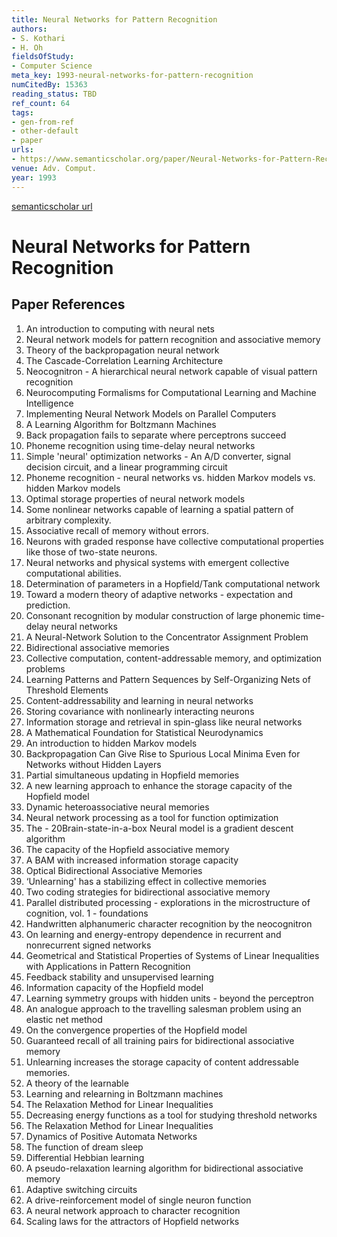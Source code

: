 ```yaml
---
title: Neural Networks for Pattern Recognition
authors:
- S. Kothari
- H. Oh
fieldsOfStudy:
- Computer Science
meta_key: 1993-neural-networks-for-pattern-recognition
numCitedBy: 15363
reading_status: TBD
ref_count: 64
tags:
- gen-from-ref
- other-default
- paper
urls:
- https://www.semanticscholar.org/paper/Neural-Networks-for-Pattern-Recognition-Kothari-Oh/dbc0a468ab103ae29717703d4aa9f682f6a2b664?sort=total-citations
venue: Adv. Comput.
year: 1993
---
```


[semanticscholar url](https://www.semanticscholar.org/paper/Neural-Networks-for-Pattern-Recognition-Kothari-Oh/dbc0a468ab103ae29717703d4aa9f682f6a2b664?sort=total-citations)

# Neural Networks for Pattern Recognition

## Paper References

1. An introduction to computing with neural nets
2. Neural network models for pattern recognition and associative memory
3. Theory of the backpropagation neural network
4. The Cascade-Correlation Learning Architecture
5. Neocognitron - A hierarchical neural network capable of visual pattern recognition
6. Neurocomputing Formalisms for Computational Learning and Machine Intelligence
7. Implementing Neural Network Models on Parallel Computers
8. A Learning Algorithm for Boltzmann Machines
9. Back propagation fails to separate where perceptrons succeed
10. Phoneme recognition using time-delay neural networks
11. Simple 'neural' optimization networks - An A/D converter, signal decision circuit, and a linear programming circuit
12. Phoneme recognition - neural networks vs. hidden Markov models vs. hidden Markov models
13. Optimal storage properties of neural network models
14. Some nonlinear networks capable of learning a spatial pattern of arbitrary complexity.
15. Associative recall of memory without errors.
16. Neurons with graded response have collective computational properties like those of two-state neurons.
17. Neural networks and physical systems with emergent collective computational abilities.
18. Determination of parameters in a Hopfield/Tank computational network
19. Toward a modern theory of adaptive networks - expectation and prediction.
20. Consonant recognition by modular construction of large phonemic time-delay neural networks
21. A Neural-Network Solution to the Concentrator Assignment Problem
22. Bidirectional associative memories
23. Collective computation, content-addressable memory, and optimization problems
24. Learning Patterns and Pattern Sequences by Self-Organizing Nets of Threshold Elements
25. Content-addressability and learning in neural networks
26. Storing covariance with nonlinearly interacting neurons
27. Information storage and retrieval in spin-glass like neural networks
28. A Mathematical Foundation for Statistical Neurodynamics
29. An introduction to hidden Markov models
30. Backpropagation Can Give Rise to Spurious Local Minima Even for Networks without Hidden Layers
31. Partial simultaneous updating in Hopfield memories
32. A new learning approach to enhance the storage capacity of the Hopfield model
33. Dynamic heteroassociative neural memories
34. Neural network processing as a tool for function optimization
35. The - 20Brain-state-in-a-box Neural model is a gradient descent algorithm
36. The capacity of the Hopfield associative memory
37. A BAM with increased information storage capacity
38. Optical Bidirectional Associative Memories
39. ‘Unlearning' has a stabilizing effect in collective memories
40. Two coding strategies for bidirectional associative memory
41. Parallel distributed processing - explorations in the microstructure of cognition, vol. 1 - foundations
42. Handwritten alphanumeric character recognition by the neocognitron
43. On learning and energy-entropy dependence in recurrent and nonrecurrent signed networks
44. Geometrical and Statistical Properties of Systems of Linear Inequalities with Applications in Pattern Recognition
45. Feedback stability and unsupervised learning
46. Information capacity of the Hopfield model
47. Learning symmetry groups with hidden units - beyond the perceptron
48. An analogue approach to the travelling salesman problem using an elastic net method
49. On the convergence properties of the Hopfield model
50. Guaranteed recall of all training pairs for bidirectional associative memory
51. Unlearning increases the storage capacity of content addressable memories.
52. A theory of the learnable
53. Learning and relearning in Boltzmann machines
54. The Relaxation Method for Linear Inequalities
55. Decreasing energy functions as a tool for studying threshold networks
56. The Relaxation Method for Linear Inequalities
57. Dynamics of Positive Automata Networks
58. The function of dream sleep
59. Differential Hebbian learning
60. A pseudo-relaxation learning algorithm for bidirectional associative memory
61. Adaptive switching circuits
62. A drive-reinforcement model of single neuron function
63. A neural network approach to character recognition
64. Scaling laws for the attractors of Hopfield networks
